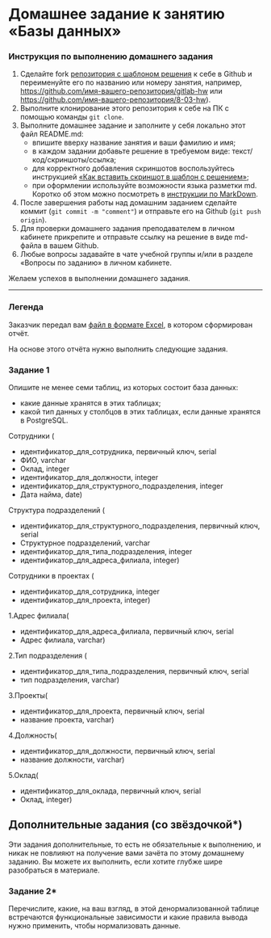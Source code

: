 # Домашнее задание к занятию «Базы данных»

### Инструкция по выполнению домашнего задания

1. Сделайте fork [репозитория c шаблоном решения](https://github.com/netology-code/sys-pattern-homework) к себе в Github и переименуйте его по названию или номеру занятия, например, https://github.com/имя-вашего-репозитория/gitlab-hw или https://github.com/имя-вашего-репозитория/8-03-hw).
2. Выполните клонирование этого репозитория к себе на ПК с помощью команды `git clone`.
3. Выполните домашнее задание и заполните у себя локально этот файл README.md:
   - впишите вверху название занятия и ваши фамилию и имя;
   - в каждом задании добавьте решение в требуемом виде: текст/код/скриншоты/ссылка;
   - для корректного добавления скриншотов воспользуйтесь инструкцией [«Как вставить скриншот в шаблон с решением»](https://github.com/netology-code/sys-pattern-homework/blob/main/screen-instruction.md);
   - при оформлении используйте возможности языка разметки md. Коротко об этом можно посмотреть в [инструкции по MarkDown](https://github.com/netology-code/sys-pattern-homework/blob/main/md-instruction.md).
4. После завершения работы над домашним заданием сделайте коммит (`git commit -m "comment"`) и отправьте его на Github (`git push origin`).
5. Для проверки домашнего задания преподавателем в личном кабинете прикрепите и отправьте ссылку на решение в виде md-файла в вашем Github.
6. Любые вопросы задавайте в чате учебной группы и/или в разделе «Вопросы по заданию» в личном кабинете.

Желаем успехов в выполнении домашнего задания.

---
### Легенда

Заказчик передал вам [файл в формате Excel](https://github.com/netology-code/sdb-homeworks/blob/main/resources/hw-12-1.xlsx), в котором сформирован отчёт. 

На основе этого отчёта нужно выполнить следующие задания.

### Задание 1

Опишите не менее семи таблиц, из которых состоит база данных:

- какие данные хранятся в этих таблицах;
- какой тип данных у столбцов в этих таблицах, если данные хранятся в PostgreSQL.

Сотрудники (
- идентификатор_для_сотрудника, первичный ключ, serial
- ФИО, varchar
- Оклад, integer
- идентификатор_для_должности, integer
- идентификатор_для_структурного_подразделения, integer
- Дата найма, date)

Структура подразделений (
- идентификатор_для_структурного_подразделения, первичный ключ, serial
- Структурное подразделений, varchar
- идентификатор_для_типа_подразделения, integer
- идентификатор_для_адреса_филиала, integer)

Сотрудники в проектах (
- идентификатор_для_сотрудника, integer
- идентификатор_для_проекта, integer)


1.Адрес филиала(
- идентификатор_для_адреса_филиала, первичный ключ, serial
- Адрес филиала, varchar)

2.Тип подразделения (

- идентификатор_для_типа_подразделения, первичный ключ, serial
- тип подразделения, varchar)

3.Проекты(
- идентификатор_для_проекта, первичный ключ, serial
- название проекта, varchar)

4.Должность(
- идентификатор_для_должности, первичный ключ, serial
- название должности, varchar)

5.Оклад(
- идентификатор_для_оклада, первичный ключ, serial
- Оклад, integer)


## Дополнительные задания (со звёздочкой*)
Эти задания дополнительные, то есть не обязательные к выполнению, и никак не повлияют на получение вами зачёта по этому домашнему заданию. Вы можете их выполнить, если хотите глубже шире разобраться в материале.


### Задание 2*

Перечислите, какие, на ваш взгляд, в этой денормализованной таблице встречаются функциональные зависимости и какие правила вывода нужно применить, чтобы нормализовать данные.
